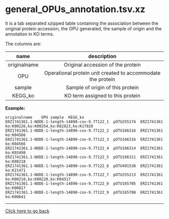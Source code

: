 # general_OPUs_annotation.tsv.xz

It is a tab separated xzipped table containing the association between the
original protein accession, the OPU generated, the sample of origin and the
annotation in KO terms.

The columns are:

| **name** | **description** |
| :---: | :---: |
| originalname | Original accession of the protein |
| OPU | Operational protein unit created to accommodate the protein |
| sample | Sample of origin of this protein |
| KEGG_ko | KO term assigned to this protein | 

**Example:**

```
originalname	OPU	sample	KEGG_ko
ERZ1741361.1-NODE-1-length-14890-cov-9.77122_1	pOTU255174	ERZ1741361	ko:K00226,ko:K00254,ko:K02823,ko:K17828
ERZ1741361.1-NODE-1-length-14890-cov-9.77122_2	pOTU166316	ERZ1741361	ko:K04566
ERZ1741361.1-NODE-1-length-14890-cov-9.77122_3	pOTU166316	ERZ1741361	ko:K04566
ERZ1741361.1-NODE-1-length-14890-cov-9.77122_4	pOTU166314	ERZ1741361	ko:K03498
ERZ1741361.1-NODE-1-length-14890-cov-9.77122_5	pOTU166311	ERZ1741361	ko:K08218
ERZ1741361.1-NODE-1-length-14890-cov-9.77122_6	pOTU491538	ERZ1741361	ko:K21471
ERZ1741361.1-NODE-1-length-14890-cov-9.77122_7	pOTU255213	ERZ1741361	ko:K00210,ko:K00220,ko:K04517
ERZ1741361.1-NODE-1-length-14890-cov-9.77122_8	pOTU165705	ERZ1741361	ko:K00817
ERZ1741361.1-NODE-1-length-14890-cov-9.77122_9	pOTU165708	ERZ1741361	ko:K00641
```

---

[Click here to go back](../README.md)

